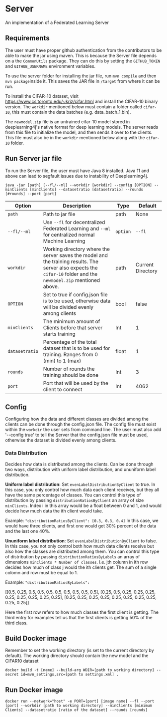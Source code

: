 # Server

An implementation of a Federated Learning Server

## Requirements
The user must have proper github authentication from the contributors to be able to make the jar using maven. This is because the Server file depends on a the `CommonUtils` package. They can do this by setting the `GITHUB_TOKEN` and `GITHUB_USERNAME` environment variables.

To use the server folder for installing the jar file, run `mvn compile` and then `mvn package`inside it. This saves the JAR file in `/target` from where it can be run.

To install the CIFAR-10 dataset, visit https://www.cs.toronto.edu/~kriz/cifar.html and install the CIFAR-10 binary version. The `workdir` mentioned below must contain a folder called `cifar-10`, this must contain the data batches (e.g. data_batch_1.bin).

The `newmodel.zip` file is an untrained cifar-10 model stored in deeplearning4j's native format for deep learning models. The server reads from this file to initialize the model, and then sends it over to the clients. This file must also be in the `workdir` mentioned below along with the `cifar-10` folder.

## Run Server jar file
To run the Server file, the user must have Java 8 installed. Java 11 and above can lead to segfault issues due to instability of Deeplearning4j.
```
java -jar [path] [--fl/--ml] --workdir [workdir] --config [OPTION] --minClients [minClients] --datasetratio [datasetratio] --rounds [#rounds] --port [port]
```


| Option | Description                                              | Type   | Default | 
|--------|----------------------------------------------------------|--------|---------|
| `path` | Path to jar file | path|  None 
| `--fl/--ml`   | Use `--fl` for decentralized Federated Learning and `--ml` for centralized normal Machine Learning| `option` | `--fl`  
| `workdir` | Working directory where the server saves the model and the training results. The server also expects the `cifar-10` folder and the `newmodel.zip` mentioned above. | path | Current Directory 
| `OPTION` | Set to true if config.json file is to be used, otherwise data will be divided evenly among clients | bool | false
| `minClients` | The minimum amount of Clients before that server starts training | Int | 1  
| `datasetratio`| Percentage of the total dataset that is to be used for training. Ranges from 0 (min) to 1 (max) | float | 1
| `rounds` | Number of rounds the training should be done | Int | 3
| `port` | Port that will be used by the client to connect | Int | 4062



## Config

Configuring how the data and different classes are divided among the clients can be done through the config.json file. The config file must exist within the `workdir` the user sets from command line. The user must also add '--config true' to tell the Server that the config.json file must be used, otherwise the dataset is divided evenly among clients.  

### Data Distribution
Decides how data is distributed among the clients. Can be done through two ways, distribution with uniform label distribution, and ununiform label distribution. 

**Uniform label distribution:** Set `evenLabelDistributionByClient` to true.  In this case, you only control how much data each client receives, but they all have the same percentage of classes. You can control this type of distribution by passing `distributionRatiosByClient` an array of size `minClients`. Index i in this array would be a float between 0 and 1, and would decide how much data the ith client would take. 

Example: `"distributionRatiosByClient": [0.3, 0.3, 0.4]` In this case, we would have three clients, and first one would get 30% percent of the data and the last one 40%.

**Ununiform label distribution**: Set `evenLabelDistributionByClient` to false. In this case, you not only control both how much data clients receive but also how the classes are distributed among them. You can control this type of distribution by passing `distributionRatiosByLabels` an array of dimensions `minClients * Number of classes`. I.e. jth column in ith row decides how much of class j would the ith clients get. The sum of a single colomn and row must be equal to 1. 

Example: `"distributionRatiosByLabels": `

 [[0.5, 0.25, 0.5, 0.5, 0.5, 0.5, 0.5, 0.5, 0.5, 0.5], 
				   [0.25, 0.5, 0.25, 0.25, 0.25, 0.25, 0.25, 0.25, 0.25, 0.25],
				   [0.25, 0.25, 0.25, 0.25, 0.25, 0.25, 0.25, 0.25, 0.25, 0.25]]

Here the first row refers to how much classes the first client is getting. The third entry for examples tell us that the first clients is getting 50% of the third class. 
## Build Docker image

Remember to set the working directory (is set to the current directory by default). The working directory should contain the new model and the CIFAR10 dataset

```
docker build -t [name] --build-arg WDIR=[path to working directory] --secret id=mvn_settings,src=[path to settings.xml] .
```

## Run Docker image

```
docker run --network="host" -e PORT=[port] [image name] --fl --port [port] --workdir [path to working directory] --minClients [minimum Clients] --datasetratio [ratio of the dataset] --rounds [rounds]
```

 



